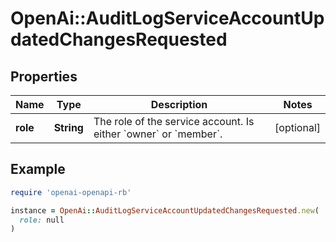 # OpenAi::AuditLogServiceAccountUpdatedChangesRequested

## Properties

| Name | Type | Description | Notes |
| ---- | ---- | ----------- | ----- |
| **role** | **String** | The role of the service account. Is either &#x60;owner&#x60; or &#x60;member&#x60;. | [optional] |

## Example

```ruby
require 'openai-openapi-rb'

instance = OpenAi::AuditLogServiceAccountUpdatedChangesRequested.new(
  role: null
)
```

